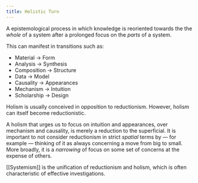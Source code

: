 ```yaml
---
title: Holistic Turn
---
```


A epistemological process in which knowledge is reoriented towards the
the *whole* of a system after a prolonged focus on the *parts* of a system.

This can manifest in transitions such as:

- Material → Form
- Analysis → Synthesis
- Composition → Structure
- Data → Model
- Causality → Appearances
- Mechanism → Intuition
- Scholarship → Design

Holism is usually conceived in opposition to reductionism.
However, holism can itself become reductionistic.

A holism that urges us to focus on intuition and appearances,
over mechanism and causality, is merely a reduction to the
superficial.
It is important to not consider reductionism in strict
*spatial* terms by — for example — thinking of it as
always concerning a move from big to small.
More broadly, it is a *narrowing* of focus on some
set of concerns at the expense of others.

[[Systemism]] is the unification of 
reductionism and holism, which is often characteristic
of effective investigations.
